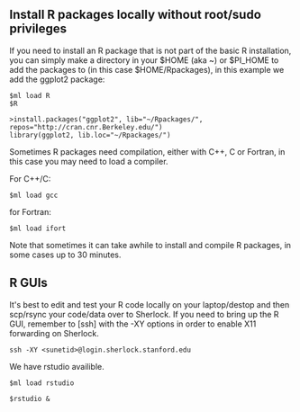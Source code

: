 ## Install R packages locally without root/sudo privileges

If you need to install an R package that is not part of the basic R installation, you can simply make a directory 
in your $HOME (aka ~) or $PI_HOME to add the packages to (in this case $HOME/Rpackages), in this example we add the ggplot2 package:

```$mkdir ~/Rpackages
$ml load R
$R

>install.packages("ggplot2", lib="~/Rpackages/", repos="http://cran.cnr.Berkeley.edu/")
library(ggplot2, lib.loc="~/Rpackages/")
```
Sometimes R packages need compilation, either with C++, C or Fortran, in this case you may need to load a compiler.

For C++/C:
```
$ml load gcc
```
for Fortran:
```
$ml load ifort
```
Note that sometimes it can take awhile to install and compile R packages, in some cases up to 30 minutes.
## R GUIs

It's best to edit and test your R code locally on your laptop/destop and then scp/rsync your code/data over to Sherlock. If you need to bring up the R GUI, remember to [ssh] with the -XY options in order to enable X11 forwarding on Sherlock.

```
ssh -XY <sunetid>@login.sherlock.stanford.edu
```

We have rstudio availible.

```
$ml load rstudio

$rstudio &
```

[comment]: #  (link URLs -----------------------------------------------------)


